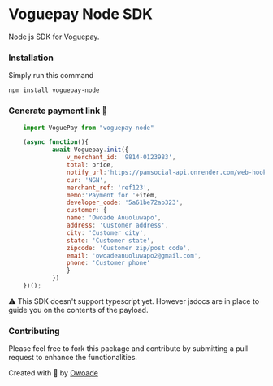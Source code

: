 # Voguepay Node SDK

Node js SDK for Voguepay.

### Installation

Simply run this command

```
npm install voguepay-node
```
### Generate payment link 🔗

```js
    import VoguePay from "voguepay-node"

    (async function(){
            await Voguepay.init({
                v_merchant_id: '9814-0123983',
                total: price,
                notify_url:'https://pamsocial-api.onrender.com/web-hook/voguepay/payment',
                cur: 'NGN',
                merchant_ref: 'ref123',
                memo:'Payment for '+item,
                developer_code: '5a61be72ab323',
                customer: {
                name: 'Owoade Anuoluwapo',
                address: 'Customer address',
                city: 'Customer city',
                state: 'Customer state',
                zipcode: 'Customer zip/post code',
                email: 'owoadeanuoluwapo2@gmail.com',
                phone: 'Customer phone'
                }
            })
    })();

```

⚠️ This SDK doesn't support typescript yet. However jsdocs are in place to guide you on the contents of the payload.

### Contributing

Please feel free to fork this package and contribute by submitting a pull request to enhance the functionalities.


Created with 🧡 by [Owoade](https://my-portfolio-owoade.vercel.app/)
